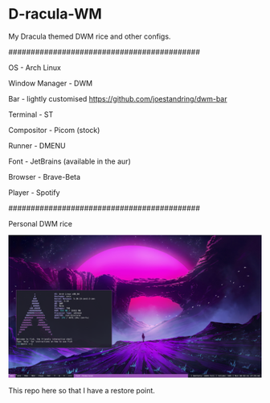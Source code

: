 # D-racula-WM
My Dracula themed DWM rice and other configs.

###########################################

OS - Arch Linux

Window Manager - DWM

Bar - lightly customised https://github.com/joestandring/dwm-bar

Terminal - ST

Compositor - Picom (stock)

Runner - DMENU

Font - JetBrains (available in the aur)

Browser - Brave-Beta

Player - Spotify

###########################################

Personal DWM rice

![Screenshot.png](https://raw.githubusercontent.com/seanhogan01/D-racula-WM/main/Screenshot.png)
 
 This repo here so that I have a restore point.
